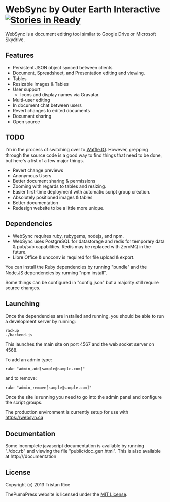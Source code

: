 WebSync by Outer Earth Interactive [![Stories in Ready](https://badge.waffle.io/d4l3k/WebSync.png?label=ready)](https://waffle.io/d4l3k/WebSync)  
============
WebSync is a document editing tool similar to Google Drive or Microsoft Skydrive.

Features
----
* Persistent JSON object synced between clients
* Document, Spreadsheet, and Presentation editing and viewing.
* Tables
* Resizable Images & Tables
* User support
    - Icons and display names via Gravatar.
* Multi-user editing
* In document chat between users
* Revert changes to edited documents
* Document sharing
* Open source

TODO
----
I'm in the process of switching over to [Waffle.IO](https://waffle.io/d4l3k/WebSync). However, grepping through the source code is a good way to find things that need to be done, but here's a list of a few major things.
* Revert change previews
* Anonymous Users
* Better document sharing & permissions
* Zooming with regards to tables and resizing.
* Easier first-time deployment with automatic script group creation.
* Absolutely positioned images & tables
* Better documentation
* Redesign website to be a little more unique.

Dependencies
----
* WebSync requires ruby, rubygems, nodejs, and npm.
* WebSync uses PostgreSQL for datastorage and redis for temporary data & pub/sub capabilities. Redis may be replaced with ZeroMQ in the future.
* Libre Office & unoconv is required for file upload & export.

You can install the Ruby dependencies by running "bundle" and the Node.JS dependencies by running "npm install".

Some things can be configured in "config.json" but a majority still require source changes.

Launching
----
Once the dependencies are installed and running, you should be able to run a development server by running:
```
rackup
./backend.js
```

This launches the main site on port 4567 and the web socket server on 4568.

To add an admin type:
```
rake "admin_add[sample@sample.com]"
```
and to remove:
```
rake "admin_remove[sample@sample.com]"
```

Once the site is running you need to go into the admin panel and configure the script groups.

The production environment is currently setup for use with https://websyn.ca

Documentation
----

Some incomplete javascript documentation is available by running "./doc.rb" and viewing the file "public/doc_gen.html". This is also available at http://<WebSync URL>/documentation


License
----
Copyright (c) 2013 Tristan Rice

ThePumaPress website is licensed under the [MIT License](http://opensource.org/licenses/MIT).
